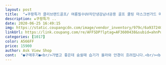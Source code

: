```yaml
---
layout: post 
title:  "★쿠팡특가 클리브랜드골프/ 여름필수UV차단냉감남녀공용 골프 쿨링 마스크썬가드 마스크_CG249577, 1번 927 화이트" 
description: ★쿠팡특가 ..
date: 2020-06-25 16:49:15 
img: https://static.coupangcdn.com/image/vendor_inventory/979c/6a937240b49cc7770c7eaba25afbeb1153583c99e24d6368d671ac7b3971.jpg 
linkUrl: https://link.coupang.com/re/AFFSDP?lptag=AF3600438&subid=ahnPublicAsk&pageKey=1321782244&itemId=2343013001&vendorItemId=70339790828&traceid=V0-113-e574829c64b94628 
categories: [1017] 
color: A566FF 
price: 15900 
author: Ask View Shop 
cont:  "●구매후기●<br/>가볍고 좋은데 숨쉴때 습기가 올라와 안경이 흐려집니다.<br/><br/>그래도 골프할때 얼굴에 썬크림 잔떡바르는 것 보다는 나아서 계속 사용하고 있습니다.<br/><br/>다른 상품보다 아래쪽 셔링잡혀 있어 옷바깥에내놓고 착용해도 괜찮네요.<br/>.<br/><br/>단 다른 마스크들은 숨쉴때 코나 입으로 말린다는 후기있었는데.<br/>.<br/>이 아이도 약간 그래요.<br/>.<br/>근데 이 디자인은 모두 어쩔수 없을듯요.<br/>.<br/>얼굴에 달라붙는 디자인이라.<br/>.<br/>전 손으로 잡고 약간 아래쪽으로 당겨주면 코.<br/>입으로 들어오는 느낌 줄일수있었어요.<br/>.<br/>음.<br/>.<br/>팽팽하게 유지해주면 말리지않아요.<br/>.<br/>자외선 차단만 잘되면 좋겠다는 마음.<br/>.<br/>3번 운동갔는데.<br/>.<br/>기미 많이 보이진 않네요<br/>많이 얇고 덥진 않아요.<br/>.<br/><br/>볼쪽만 가리는 일반 골프 마스크쓰다가 여름이라 더 커버하고 싶어서 구매.<br/>.<br/><br/>얼굴은 큰 편인데 답답하지 않구요.<br/>.<br/><br/>잘쓸게요아직 안써봤는데 좋아보입니다<br/>" 
---
```

